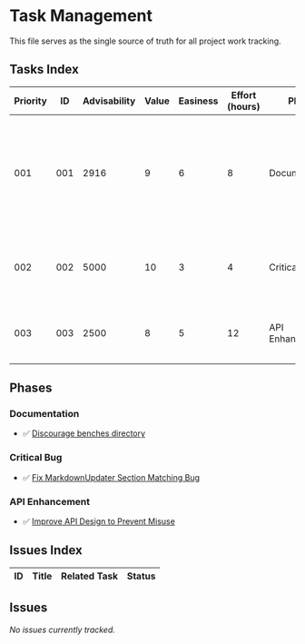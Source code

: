 # Task Management

This file serves as the single source of truth for all project work tracking.

## Tasks Index

| Priority | ID | Advisability | Value | Easiness | Effort (hours) | Phase | Status | Task | Description |
|----------|----|--------------|----- |----------|----------------|-------|--------|------|-------------|
| 001 | 001 | 2916 | 9 | 6 | 8 | Documentation | ✅ (Completed) | [Discourage benches directory](completed/001_discourage_benches_directory.md) | Strengthen benchkit's positioning by actively discouraging benches/ directory usage and promoting standard directory integration |
| 002 | 002 | 5000 | 10 | 3 | 4 | Critical Bug | ✅ (Completed) | [Fix MarkdownUpdater Section Matching Bug](completed/001_fix_markdown_section_matching_bug.md) | CRITICAL: Fix substring matching bug in MarkdownUpdater causing section duplication |
| 003 | 003 | 2500 | 8 | 5 | 12 | API Enhancement | ✅ (Completed) | [Improve API Design to Prevent Misuse](completed/002_improve_api_design_prevent_misuse.md) | Improve MarkdownUpdater API to prevent section name conflicts |

## Phases

### Documentation
*   ✅ [Discourage benches directory](completed/001_discourage_benches_directory.md)

### Critical Bug
*   ✅ [Fix MarkdownUpdater Section Matching Bug](completed/001_fix_markdown_section_matching_bug.md)

### API Enhancement  
*   ✅ [Improve API Design to Prevent Misuse](completed/002_improve_api_design_prevent_misuse.md)

## Issues Index

| ID | Title | Related Task | Status |
|----|-------|--------------|--------|

## Issues

*No issues currently tracked.*